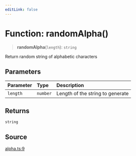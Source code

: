 ```yaml
---
editLink: false
---
```


# Function: randomAlpha()

> **randomAlpha**(`length`): `string`

Return random string of alphabetic characters

## Parameters

| Parameter | Type     | Description                      |
| :-------- | :------- | :------------------------------- |
| `length`  | `number` | Length of the string to generate |

## Returns

`string`

## Source

[alpha.ts:9](https://github.com/directus/directus/blob/7789a6c53/packages/random/src/alpha.ts#L9)
